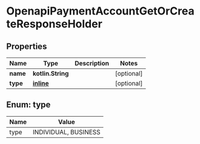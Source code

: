 
# OpenapiPaymentAccountGetOrCreateResponseHolder

## Properties
Name | Type | Description | Notes
------------ | ------------- | ------------- | -------------
**name** | **kotlin.String** |  |  [optional]
**type** | [**inline**](#Type) |  |  [optional]


<a id="Type"></a>
## Enum: type
Name | Value
---- | -----
type | INDIVIDUAL, BUSINESS



